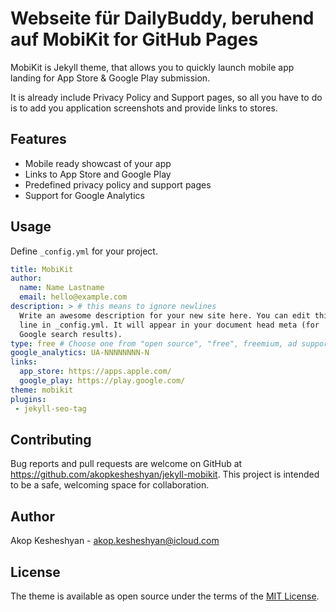 # Webseite für DailyBuddy, beruhend auf MobiKit for GitHub Pages

MobiKit is Jekyll theme, that allows you to quickly launch mobile app landing for App Store & Google Play submission. 

It is already include Privacy Policy and Support pages, so all you have to do is to add you application screenshots and provide links to stores.

## Features

- Mobile ready showcast of your app
- Links to App Store and Google Play
- Predefined privacy policy and support pages
- Support for Google Analytics

## Usage

Define `_config.yml` for your project.

```yml
title: MobiKit
author:
  name: Name Lastname
  email: hello@example.com
description: > # this means to ignore newlines
  Write an awesome description for your new site here. You can edit this
  line in _config.yml. It will appear in your document head meta (for
  Google search results).
type: free # Choose one from "open source", "free", freemium, ad supported, commercial
google_analytics: UA-NNNNNNNN-N
links:
  app_store: https://apps.apple.com/
  google_play: https://play.google.com/
theme: mobikit
plugins:
 - jekyll-seo-tag
```

## Contributing

Bug reports and pull requests are welcome on GitHub at https://github.com/akopkesheshyan/jekyll-mobikit. This project is intended to be a safe, welcoming space for collaboration.

## Author

Akop Kesheshyan - akop.kesheshyan@icloud.com

## License

The theme is available as open source under the terms of the [MIT License](https://opensource.org/licenses/MIT).

